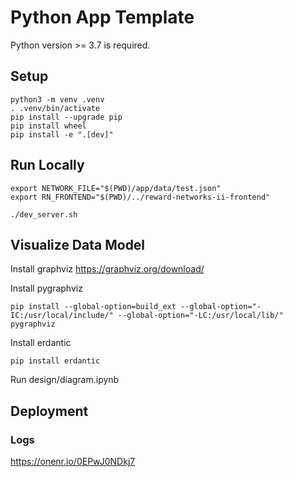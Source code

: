 # Python App Template

Python version >= 3.7 is required.

## Setup

```
python3 -m venv .venv
. .venv/bin/activate
pip install --upgrade pip
pip install wheel
pip install -e ".[dev]"
```

## Run Locally

```
export NETWORK_FILE="$(PWD)/app/data/test.json"
export RN_FRONTEND="$(PWD)/../reward-networks-ii-frontend"

./dev_server.sh
```

## Visualize Data Model

Install graphviz https://graphviz.org/download/

Install pygraphviz

```
pip install --global-option=build_ext --global-option="-IC:/usr/local/include/" --global-option="-LC:/usr/local/lib/" pygraphviz
```

Install erdantic

```
pip install erdantic
```

Run design/diagram.ipynb

## Deployment

### Logs

https://onenr.io/0EPwJ0NDkj7

